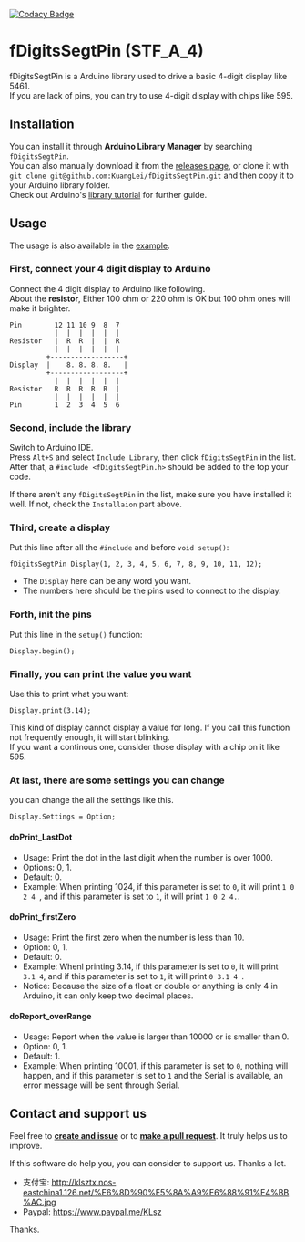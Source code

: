 [![Codacy Badge](https://api.codacy.com/project/badge/Grade/003cd8dbf698401fb460a531808d1aae)](https://www.codacy.com/app/KuangLei/fDigitsSegtPin?utm_source=github.com&amp;utm_medium=referral&amp;utm_content=KuangLei/fDigitsSegtPin&amp;utm_campaign=Badge_Grade)  

# fDigitsSegtPin (STF\_A\_4)
fDigitsSegtPin is a Arduino library used to drive a basic 4-digit display like 5461.  
If you are lack of pins, you can try to use 4-digit display with chips like 595.  

## Installation
You can install it through **Arduino Library Manager** by searching `fDigitsSegtPin`.  
You can also manually download it from the [releases page](https://github.com/KuangLei/fDigitsSegtPin/releases), or clone it with `git clone git@github.com:KuangLei/fDigitsSegtPin.git` and then copy it to your Arduino library folder.  
Check out Arduino's [library tutorial](https://www.arduino.cc/en/Guide/Libraries) for further guide.  

## Usage
The usage is also available in the [example](https://github.com/KuangLei/fDigitsSegtPin/blob/master/examples/counter/counter.ino).  
### First, connect your 4 digit display to Arduino
Connect the 4 digit display to Arduino like following.  
About the **resistor**, Either 100 ohm or 220 ohm is OK but 100 ohm ones will make it brighter.  
```
Pin        12 11 10 9  8  7
           |  |  |  |  |  |
Resistor   |  R  R  |  |  R
           |  |  |  |  |  |
         +------------------+
Display  |    8. 8. 8. 8.   |
         +------------------+
           |  |  |  |  |  |
Resistor   R  R  R  R  R  |
           |  |  |  |  |  |
Pin        1  2  3  4  5  6
```
### Second, include the library
Switch to Arduino IDE.  
Press `Alt+S` and select `Include Library`, then click `fDigitsSegtPin` in the list.  
After that, a `#include <fDigitsSegtPin.h>` should be added to the top your code.  

If there aren't any `fDigitsSegtPin` in the list, make sure you have installed it well. If not, check the `Installaion` part above.  
### Third, create a display
Put this line after all the `#include` and before `void setup()`:  
```
fDigitsSegtPin Display(1, 2, 3, 4, 5, 6, 7, 8, 9, 10, 11, 12);
```
* The `Display` here can be any word you want.  
* The numbers here should be the pins used to connect to the display.  
### Forth, init the pins
Put this line in the `setup()` function:  
```
Display.begin();
```
### Finally, you can print the value you want
Use this to print what you want:  
```
Display.print(3.14);
```
This kind of display cannot display a value for long. If you call this function not frequently enough, it will start blinking.  
If you want a continous one, consider those display with a chip on it like 595.  
### At last, there are some settings you can change
you can change the all the settings like this.  
```
Display.Settings = Option;
```
#### doPrint_LastDot
* Usage: Print the dot in the last digit when the number is over 1000.
* Options: 0, 1.
* Default: 0.
* Example: When printing 1024, if this parameter is set to `0`, it will print `1 0 2 4 `, and if this parameter is set to `1`, it will print `1 0 2 4.`.
#### doPrint_firstZero
* Usage: Print the first zero when the number is less than 10.
* Option: 0, 1.
* Default: 0.
* Example: Whenl printing 3.14, if this parameter is set to `0`, it will print `  3.1 4 `, and if this parameter is set to `1`, it will print `0 3.1 4 `.
* Notice: Because the size of a float or double or anything is only 4 in Arduino, it can only keep two decimal places.
#### doReport_overRange
* Usage: Report when the value is larger than 10000 or is smaller than 0.
* Option: 0, 1.
* Default: 1.
* Example: When printing 10001, if this parameter is set to `0`, nothing will happen, and if this parameter is set to `1` and the Serial is available, an error message will be sent through Serial.

## Contact and support us
Feel free to **[create and issue](https://github.com/KuangLei/fDigitsSegtPin/issues)** or to **[make a pull request](https://github.com/KuangLei/fDigitsSegtPin/pulls)**. It truly helps us to improve.  

If this software do help you, you can consider to support us. Thanks a lot.  
* 支付宝: http://klsztx.nos-eastchina1.126.net/%E6%8D%90%E5%8A%A9%E6%88%91%E4%BB%AC.jpg
* Paypal: https://www.paypal.me/KLsz

Thanks.  

